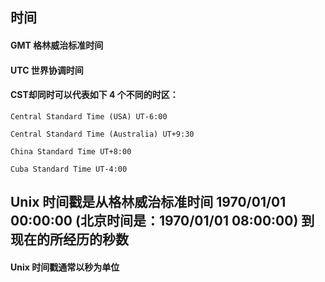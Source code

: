 
## 时间

#### GMT 格林威治标准时间

#### UTC 世界协调时间

#### CST却同时可以代表如下 4 个不同的时区： 

    Central Standard Time (USA) UT-6:00 

    Central Standard Time (Australia) UT+9:30 

    China Standard Time UT+8:00 

    Cuba Standard Time UT-4:00

## Unix 时间戳是从格林威治标准时间 1970/01/01 00:00:00 (北京时间是：1970/01/01 08:00:00) 到现在的所经历的秒数

#### Unix 时间戳通常以秒为单位
